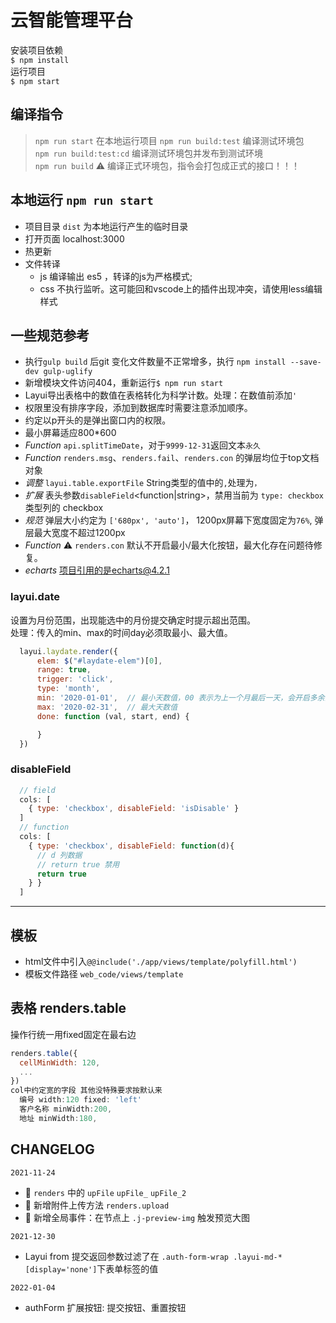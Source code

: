 # 云智能管理平台

安装项目依赖  
`$ npm install`  
运行项目  
`$ npm start`  

## 编译指令

> `npm run start` 在本地运行项目
> `npm run build:test` 编译测试环境包  
> `npm run build:test:cd` 编译测试环境包并发布到测试环境  
> `npm run build` ⚠️ 编译正式环境包，指令会打包成正式的接口！！！  

## 本地运行 `npm run start`

* 项目目录 `dist` 为本地运行产生的临时目录
* 打开页面 localhost:3000
* 热更新
* 文件转译
  * js 编译输出 es5 ，转译的js为严格模式;
  * css 不执行监听。这可能回和vscode上的插件出现冲突，请使用less编辑样式


## 一些规范参考

* 执行`gulp build` 后git 变化文件数量不正常增多，执行 `npm install --save-dev gulp-uglify`
* 新增模块文件访问404，重新运行`$ npm run start`
* Layui导出表格中的数值在表格转化为科学计数。处理：在数值前添加`'`
* 权限里没有排序字段，添加到数据库时需要注意添加顺序。
* 约定以p开头的是弹出窗口内的权限。
* 最小屏幕适应800*600
* *Function* `api.splitTimeDate`，对于`9999-12-31`返回文本`永久`
* *Function* `renders.msg`、`renders.fail`、`renders.con` 的弹层均位于top文档对象
* *调整* `layui.table.exportFile` String类型的值中的`,`处理为`，`
* *扩展* 表头参数`disableField`<function|string>，禁用当前为 `type: checkbox` 类型列的 checkbox
* *规范* 弹层大小约定为 `['680px', 'auto']`， 1200px屏幕下宽度固定为`76%`, 弹层最大宽度不超过1200px
* *Function* ⚠️ `renders.con` 默认不开启最小/最大化按钮，最大化存在问题待修复。
* *echarts* 项目引用的是echarts@4.2.1

### layui.date

设置为月份范围，出现能选中的月份提交确定时提示超出范围。  
处理：传入的min、max的时间day必须取最小、最大值。

```js
  layui.laydate.render({
      elem: $("#laydate-elem")[0],
      range: true,
      trigger: 'click',
      type: 'month',
      min: '2020-01-01',  // 最小天数值，00 表示为上一个月最后一天，会开启多余的月份
      max: '2020-02-31',  // 最大天数值
      done: function (val, start, end) {

      }
  })
```

### disableField

```javascript
  // field
  cols: [
    { type: 'checkbox', disableField: 'isDisable' }
  ]
  // function
  cols: [
    { type: 'checkbox', disableField: function(d){
      // d 列数据
      // return true 禁用
      return true
    } }
  ]
```

---

## 模板

* html文件中引入`@@include('./app/views/template/polyfill.html')`
* 模板文件路径 `web_code/views/template`

## 表格 renders.table

操作行统一用fixed固定在最右边

```js
renders.table({
  cellMinWidth: 120,
  ...
})
col中约定宽的字段 其他没特殊要求按默认来 
  编号 width:120 fixed: 'left'
  客户名称 minWidth:200,
  地址 minWidth:180,
```

## CHANGELOG

`2021-11-24`

* 🚮 `renders` 中的 `upFile` `upFile_` `upFile_2`
* 🔧 新增附件上传方法 `renders.upload`
* 🔧 新增全局事件：在节点上 `.j-preview-img` 触发预览大图

`2021-12-30`

* Layui from 提交返回参数过滤了在 `.auth-form-wrap .layui-md-*[display='none']`下表单标签的值

`2022-01-04`

* authForm 扩展按钮: 提交按钮、重置按钮
